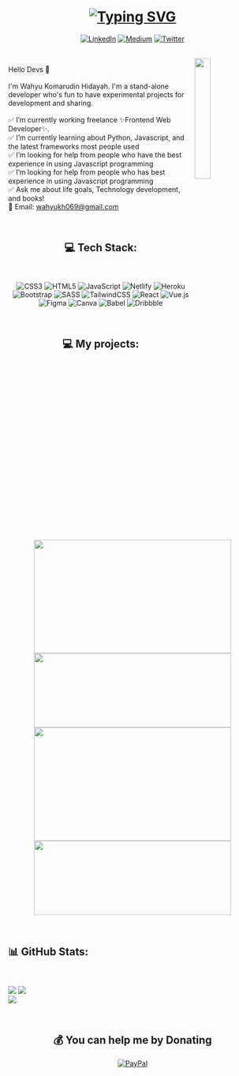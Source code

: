 <h1 align= "center">
    <a href="https://git.io/typing-svg"><img src="https://readme-typing-svg.demolab.com?font=Roboto+Serif&size=30&duration=4000&pause=1000&color=71B7FF&center=true&vCenter=true&width=500&lines=Hi+there%2C+I'm+Wahyu;Frontend+Web+Development;Always+Learning+all+the+Time!!" alt="Typing SVG" /></a>
</h1>

<div align="center" >
    
[![LinkedIn](https://img.shields.io/badge/LinkedIn-%230077B5.svg?logo=linkedin&logoColor=white)](https://www.linkedin.com/in/wahyukh/) [![Medium](https://img.shields.io/badge/Medium-12100E?logo=medium&logoColor=white)](https://medium.com/@wahyukmr) [![Twitter](https://img.shields.io/badge/Twitter-%231DA1F2.svg?logo=Twitter&logoColor=white)](https://twitter.com/wahyukh6)
    
</div>

</br>

<img src="https://media.giphy.com/media/z9vxfIMzxbTaGwBkc5/giphy.gif" width="25%" height="25%" align="right">

Hello Devs 👋<br><br>I'm Wahyu Komarudin Hidayah. I'm a stand-alone developer who's fun to have experimental projects for development and sharing.<br><br>✅ I’m currently working freelance ✨Frontend Web Developer✨.<br>✅ I’m currently learning about Python, Javascript, and the latest frameworks most people used<br>✅ I’m looking for help from people who have the best experience in using Javascript programming<br>✅ I’m looking for help from people who has best experience in using Javascript programming<br>✅ Ask me about life goals, Technology development, and books!<br>📧 Email: wahyukh069@gmail.com

</br>

<h2 align= "center">💻 Tech Stack:</h2>

<br/>

<div align="center" >

![CSS3](https://img.shields.io/badge/css3-%231572B6.svg?style=for-the-badge&logo=css3&logoColor=white) ![HTML5](https://img.shields.io/badge/html5-%23E34F26.svg?style=for-the-badge&logo=html5&logoColor=white) ![JavaScript](https://img.shields.io/badge/javascript-%23323330.svg?style=for-the-badge&logo=javascript&logoColor=%23F7DF1E) ![Netlify](https://img.shields.io/badge/netlify-%23000000.svg?style=for-the-badge&logo=netlify&logoColor=#00C7B7) ![Heroku](https://img.shields.io/badge/heroku-%23430098.svg?style=for-the-badge&logo=heroku&logoColor=white) ![Bootstrap](https://img.shields.io/badge/bootstrap-%23563D7C.svg?style=for-the-badge&logo=bootstrap&logoColor=white) ![SASS](https://img.shields.io/badge/SASS-hotpink.svg?style=for-the-badge&logo=SASS&logoColor=white) ![TailwindCSS](https://img.shields.io/badge/tailwindcss-%2338B2AC.svg?style=for-the-badge&logo=tailwind-css&logoColor=white) ![React](https://img.shields.io/badge/react-%2320232a.svg?style=for-the-badge&logo=react&logoColor=%2361DAFB) ![Vue.js](https://img.shields.io/badge/vuejs-%2335495e.svg?style=for-the-badge&logo=vuedotjs&logoColor=%234FC08D) 	![Figma](https://img.shields.io/badge/figma-%23F24E1E.svg?style=for-the-badge&logo=figma&logoColor=white) ![Canva](https://img.shields.io/badge/Canva-%2300C4CC.svg?style=for-the-badge&logo=Canva&logoColor=white) ![Babel](https://img.shields.io/badge/Babel-F9DC3e?style=for-the-badge&logo=babel&logoColor=black) ![Dribbble](https://img.shields.io/badge/Dribbble-EA4C89?style=for-the-badge&logo=dribbble&logoColor=white)

</div>

</br>

<h2 align="center">💻 My projects:</h2>
<br />
<p align="center">
 <a href="https://github.com/wahyukmr/GetWeb-WebApp" >
   <img width="400" height="230" src="https://github.com/wahyukmr/Image-GetWeb/blob/main/Black%20and%20Green%20Snake%20Halloween%20Sale%20Laptop%20Mockup%20Facebook%20Post%20.png" />
  <img  src="https://github-readme-stats.vercel.app/api/pin/?username=wahyukmr&repo=GetWeb-WebApp&theme=tokyonight" width="400" height="150" />
 </a>
 <a href="https://github.com/wahyukmr/xirafood" >
  <img width="400" height="230" src="https://github.com/wahyukmr/image-xirafood/blob/main/xirafood.png" />
  <img src="https://github-readme-stats.vercel.app/api/pin/?username=wahyukmr&repo=xirafood&theme=tokyonight" width="400" height="150" />
 </a>
</p>

<br />

## 📊 GitHub Stats:

<br/>

![](https://github-readme-stats.vercel.app/api?username=wahyukmr&theme=shades-of-purple&hide_border=false&include_all_commits=false&count_private=false)
![](https://github-readme-streak-stats.herokuapp.com/?user=wahyukmr&theme=shades-of-purple&hide_border=false)<br/>
![](https://github-readme-stats.vercel.app/api/top-langs/?username=wahyukmr&theme=shades-of-purple&hide_border=false&include_all_commits=false&count_private=false&layout=compact)

</br>
  
<div align="center" >
    
## 💰 You can help me by Donating
[![PayPal](https://img.shields.io/badge/PayPal-00457C?style=for-the-badge&logo=paypal&logoColor=white)](https://paypal.me/paypal.me/badakamazon)
    
</div>
